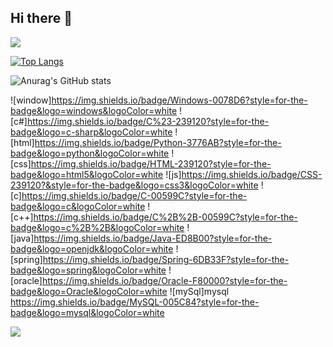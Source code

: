 ## Hi there 👋

<!--
**Yongb15/Yongb15** is a ✨ _special_ ✨ repository because its `README.md` (this file) appears on your GitHub profile.
<img src="https://capsule-render.vercel.app/api?type=모양&color=black&height=높이&section=header&text=텍스트&fontSize=텍스트크기" />
Here are some ideas to get you started:
<img src="https://capsule-render.vercel.app/api?type=모양&color=색상코드&height=높이&section=footer&text=텍스트&fontSize=텍스트크기" />
- 🔭 I’m currently working on ...
- 🌱 I’m currently learning ...
- 👯 I’m looking to collaborate on ...
- 🤔 I’m looking for help with ...
- 💬 Ask me about ...
- 📫 How to reach me: ...
- 😄 Pronouns: ...
- ⚡ Fun fact: ...
-->

<img src="https://capsule-render.vercel.app/api?type=waving&color=BDBDC8&height=150&section=header" />

[![Top Langs](https://github-readme-stats.vercel.app/api/top-langs/?username=Yongb15)](https://github.com/anuraghazra/github-readme-stats)

![Anurag's GitHub stats](https://github-readme-stats.vercel.app/api?username=Yongb15&hide=contribs,prs&show_icons=true&theme=graywhite)

![window]https://img.shields.io/badge/Windows-0078D6?style=for-the-badge&logo=windows&logoColor=white
![c#]https://img.shields.io/badge/C%23-239120?style=for-the-badge&logo=c-sharp&logoColor=white
![html]https://img.shields.io/badge/Python-3776AB?style=for-the-badge&logo=python&logoColor=white
![css]https://img.shields.io/badge/HTML-239120?style=for-the-badge&logo=html5&logoColor=white
![js]https://img.shields.io/badge/CSS-239120?&style=for-the-badge&logo=css3&logoColor=white
![c]https://img.shields.io/badge/C-00599C?style=for-the-badge&logo=c&logoColor=white
![c++]https://img.shields.io/badge/C%2B%2B-00599C?style=for-the-badge&logo=c%2B%2B&logoColor=white
![java]https://img.shields.io/badge/Java-ED8B00?style=for-the-badge&logo=openjdk&logoColor=white
![spring]https://img.shields.io/badge/Spring-6DB33F?style=for-the-badge&logo=spring&logoColor=white
![oracle]https://img.shields.io/badge/Oracle-F80000?style=for-the-badge&logo=Oracle&logoColor=white
![mySql]mysql	https://img.shields.io/badge/MySQL-005C84?style=for-the-badge&logo=mysql&logoColor=white

<img src="https://capsule-render.vercel.app/api?type=waving&color=BDBDC8&height=150&section=footer" />
